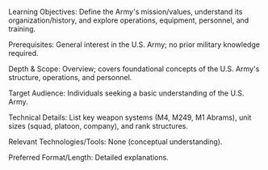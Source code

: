 Learning Objectives: Define the Army's mission/values, understand its organization/history, and explore operations, equipment, personnel, and training.

Prerequisites: General interest in the U.S. Army; no prior military knowledge required.

Depth & Scope: Overview; covers foundational concepts of the U.S. Army's structure, operations, and personnel.

Target Audience: Individuals seeking a basic understanding of the U.S. Army.

Technical Details: List key weapon systems (M4, M249, M1 Abrams), unit sizes (squad, platoon, company), and rank structures.

Relevant Technologies/Tools: None (conceptual understanding).

Preferred Format/Length: Detailed explanations.
